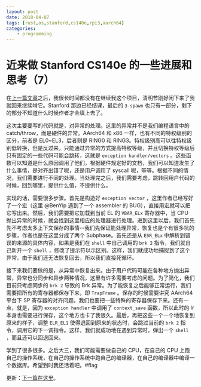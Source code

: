 ```yaml
---
layout: post
date: 2018-04-07
tags: [rust,os,stanford,cs140e,rpi3,aarch64]
categories:
    - programming
---
```


# 近来做 Stanford CS140e 的一些进展和思考（7）

在[上一篇文章](thoughts-on-stanford-cs140e-6.md)之后，我很长时间都没有在继续我这个项目，清明节刚好闲下来了我就回来继续啃它。Stanford 那边已经结课，最后的 `3-spawn` 也只有一部分，剩下的部分不知道什么时候作者才会填上去了。

这次主要要写的代码就是，对异常的处理。这里的异常并不是我们编程语言中的 catch/throw，而是硬件的异常。AArch64 和 x86 一样，也有不同的特权级别的区分，前者是 EL0~EL3，后者则是 RING0 和 RING3。特权级别高可以往特权级别低转换，但是反过来，只能通过异常的方式提高特权等级，并且切换特权等级后只有固定的一些代码可能会跳转，这就是 `exception handler/vectors` 。这些函数可以知道是什么原因调用了他们，根据硬件规定好的文档，我们可以知道发生了什么事情，是对齐出错了呢，还是用户调用了 syscall 呢，等等。根据不同的情况，我们需要进行不同的处理。当处理完之后，我们需要考虑，跳转回用户代码的时候，回到哪里，提供什么值，不提供什么。

实现的话，需要很多步骤。首先是构造好 `exception vector` ，这里作者已经写好了一个宏（这里 @BenYip 遇到了一个 assembler 的 BUG），直接用宏就可以把它写出来。然后，我们需要把它加载到当前 EL 的 `VBAR_ELx` 寄存器中，当 CPU 抛出异常的时候，就会找到这里相应的处理器进行处理。进到这里以后，我们首先先不考虑太多上下文保存的事情--我们先保证能处理异常，恢复也是个有很多坑的步骤，作者也是在这里分成了两个 Subphase。首先还是从 `ESR_ELx` 中解析到错误的来源的具体内容，如果是我们在 `shell` 中自己调用的 `brk 2` 指令，我们就自己新开一个 `shell` ，修改了提示符以示区别。这样，我们就成功地捕捉到了这个异常。由于我们还无法恢复回去，所以我们直接死循环。

接下来我们要做的是，从异常中恢复出来。由于用户代码可能在各种地方抛出异常，异常也分同步和异步两种情况，这里有许多需要考虑的问题。为了简化，我们目前只考虑同步的 `brk 2` 导致的 Brk 异常。为了能恢复之后能够正常运行，我们需要把所有的寄存器都保存下来，即 `TrapFrame` 。保存的时候需要讲究 AArch64 平台下 SP 寄存器的对齐问题。我们也要把一些特殊的寄存器保存下来。还有一点，就是，因为 `exception handler` 中调用了 `context_save` 函数，所以此时的 lr 本身也需要进行保存，这个地方也卡了我很久。最后，再把这些一个一个地恢复到原来的样子，调整 `ELR_EL1` 使得退回到原来的状态时，会跳过当前的 `brk 2` 指令，调用它的下一调指令。这样，我们就成功地在遇到异常时，弹出一个 `shell` ，而且还可以回退回来。

学到了很多很多。之后大三，我们可能需要做自己的 CPU，在自己的 CPU 上跑自己的操作系统，在自己的操作系统中跑自己的编译器，在自己的编译器中编译一个数据库。希望到时我还活着吧。#flag

更新：[下一篇在这里](thoughts-on-stanford-cs140e-8.md)。